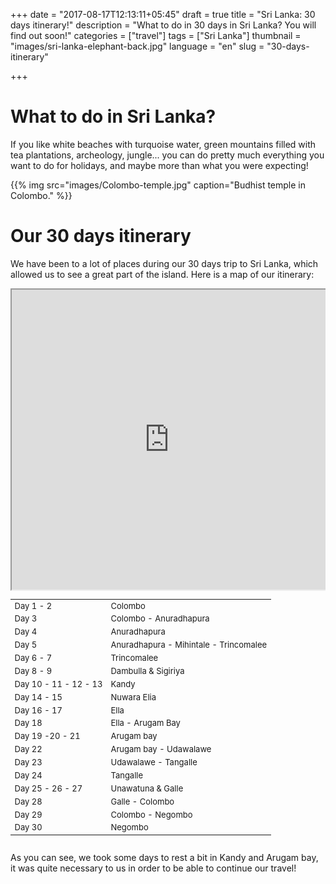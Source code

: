 +++
date = "2017-08-17T12:13:11+05:45"
draft = true
title = "Sri Lanka: 30 days itinerary!"
description = "What to do in 30 days in Sri Lanka? You will find out soon!"
categories = ["travel"]
tags = ["Sri Lanka"]
thumbnail = "images/sri-lanka-elephant-back.jpg"
language = "en"
slug = "30-days-itinerary"

+++

# What to do in Sri Lanka?

If you like white beaches with turquoise water, green mountains filled with tea plantations, archeology, jungle... you can do pretty much everything you want to do for holidays, and maybe more than what you were expecting!

{{% img src="images/Colombo-temple.jpg" caption="Budhist temple in Colombo." %}}

# Our 30 days itinerary

We have been to a lot of places during our 30 days trip to Sri Lanka, which allowed us to see a great part of the island.
Here is a map of our itinerary:

<div style="overflow: hidden">
	<div class="mcol c6" style="padding: 0">
		<iframe src="https://www.google.com/maps/d/embed?mid=1DjShSvY9BNbmccluxhQl1GrrAcU" height="480" style="position: relative; width: 100%; scrolling='no';"></iframe>
	</div>
	<div class="mcol c6" style="max-height: 480px; overflow-y: auto; ">
		<table class="table table-hover table-striped" style="font-size: small;">
			<tbody>
			<tr><td class="column-1">Day 1 - 2</td><td class="column-2">Colombo</td></tr>
			<tr><td class="column-1">Day 3</td><td class="column-2">Colombo - Anuradhapura</td></tr>
			<tr><td class="column-1">Day 4</td><td class="column-2">Anuradhapura</td></tr>
			<tr><td class="column-1">Day 5</td><td class="column-2">Anuradhapura - Mihintale - Trincomalee</td></tr>
			<tr><td class="column-1">Day 6 - 7 </td><td class="column-2">Trincomalee</td></tr>
			<tr><td class="column-1">Day 8 - 9</td><td class="column-2">Dambulla & Sigiriya</td></tr>
			<tr><td class="column-1">Day 10 - 11 - 12 - 13</td><td class="column-2">Kandy</td></tr>
			<tr><td class="column-1">Day 14 - 15</td><td class="column-2">Nuwara Elia</td></tr>
			<tr><td class="column-1">Day 16 - 17</td><td class="column-2">Ella</td></tr>
			<tr><td class="column-1">Day 18</td><td class="column-2">Ella - Arugam Bay</td></tr>
			<tr><td class="column-1">Day 19 -20 - 21</td><td class="column-2">Arugam bay</td></tr>
			<tr><td class="column-1">Day 22</td><td class="column-2">Arugam bay - Udawalawe</td></tr>
			<tr><td class="column-1">Day 23</td><td class="column-2">Udawalawe - Tangalle</td></tr>
			<tr><td class="column-1">Day 24</td><td class="column-2">Tangalle</td></tr>
			<tr><td class="column-1">Day 25 - 26 - 27</td><td class="column-2">Unawatuna & Galle</td></tr>
			<tr><td class="column-1">Day 28</td><td class="column-2">Galle - Colombo</td></tr>
			<tr><td class="column-1">Day 29</td><td class="column-2">Colombo - Negombo</td></tr>
			<tr><td class="column-1">Day 30</td><td class="column-2">Negombo</td></tr>
			</tbody>
		</table>
	</div>	
</div>


As you can see, we took some days to rest a bit in Kandy and Arugam bay, it was quite necessary to us in order to be able to continue our travel!